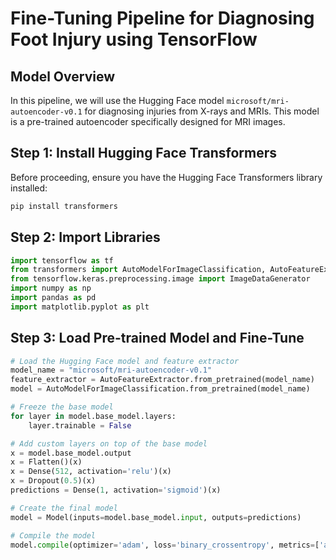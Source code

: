 # Fine-Tuning Pipeline for Diagnosing Foot Injury using TensorFlow
## Model Overview

In this pipeline, we will use the Hugging Face model `microsoft/mri-autoencoder-v0.1` for diagnosing injuries from X-rays and MRIs. This model is a pre-trained autoencoder specifically designed for MRI images.

## Step 1: Install Hugging Face Transformers

Before proceeding, ensure you have the Hugging Face Transformers library installed:

```bash
pip install transformers
```

## Step 2: Import Libraries

```python
import tensorflow as tf
from transformers import AutoModelForImageClassification, AutoFeatureExtractor
from tensorflow.keras.preprocessing.image import ImageDataGenerator
import numpy as np
import pandas as pd
import matplotlib.pyplot as plt
```

## Step 3: Load Pre-trained Model and Fine-Tune

```python
# Load the Hugging Face model and feature extractor
model_name = "microsoft/mri-autoencoder-v0.1"
feature_extractor = AutoFeatureExtractor.from_pretrained(model_name)
model = AutoModelForImageClassification.from_pretrained(model_name)

# Freeze the base model
for layer in model.base_model.layers:
    layer.trainable = False

# Add custom layers on top of the base model
x = model.base_model.output
x = Flatten()(x)
x = Dense(512, activation='relu')(x)
x = Dropout(0.5)(x)
predictions = Dense(1, activation='sigmoid')(x)

# Create the final model
model = Model(inputs=model.base_model.input, outputs=predictions)

# Compile the model
model.compile(optimizer='adam', loss='binary_crossentropy', metrics=['accuracy'])
```



